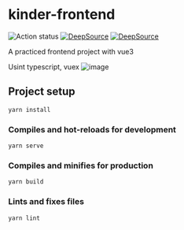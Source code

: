 # kinder-frontend
![Action status](https://github.com/Michelle-Hung/Kinder-Frontend/actions/workflows/node.js.yml/badge.svg?event=push)
[![DeepSource](https://deepsource.io/gh/Michelle-Hung/Kinder-Frontend.svg/?label=active+issues&show_trend=true&token=Wd27NtjewFLYB0F82RmCVgAv)](https://deepsource.io/gh/Michelle-Hung/Kinder-Frontend/?ref=repository-badge)
[![DeepSource](https://deepsource.io/gh/Michelle-Hung/Kinder-Frontend.svg/?label=resolved+issues&show_trend=true&token=Wd27NtjewFLYB0F82RmCVgAv)](https://deepsource.io/gh/Michelle-Hung/Kinder-Frontend/?ref=repository-badge)

A practiced frontend project with vue3

Usint typescript, vuex
![image](https://user-images.githubusercontent.com/48158642/147388020-252aacdd-007a-4ea3-89a0-032f88440f26.png)

## Project setup
```
yarn install
```

### Compiles and hot-reloads for development
```
yarn serve
```

### Compiles and minifies for production
```
yarn build
```

### Lints and fixes files
```
yarn lint
```
